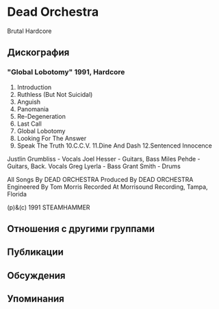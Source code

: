 # Dead Orchestra

Brutal Hardcore

## Дискография

### "Global Lobotomy" 1991, Hardcore

1. Introduction
2. Ruthless (But Not Suicidal)
3. Anguish
4. Panomania
5. Re-Degeneration
6. Last Call
7. Global Lobotomy
8. Looking For The Answer
9. Speak The Truth
10.C.C.V.
11.Dine And Dash
12.Sentenced Innocence

 Justlin Grumbliss - Vocals
 Joel Hesser - Guitars, Bass
 Miles Pehde - Guitars, Back. Vocals
 Greg Lyerla - Bass
 Grant Smith - Drums

All Songs By DEAD ORCHESTRA
Produced By DEAD ORCHESTRA
Engineered By Tom Morris
Recorded At Morrisound Recording, Tampa, Florida

(p)&(c) 1991 STEAMHAMMER


## Отношения с другими группами


## Публикации


## Обсуждения


## Упоминания

